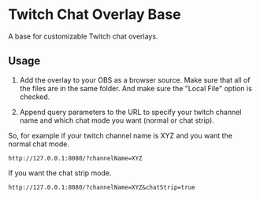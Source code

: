 # Twitch Chat Overlay Base

A base for customizable Twitch chat overlays.

## Usage

1. Add the overlay to your OBS as a browser source. Make sure that all of the files are in the same folder. And make sure the "Local File" option is checked.

2. Append query parameters to the URL to specify your twitch channel name and which chat mode you want (normal or chat strip).

So, for example if your twitch channel name is XYZ and you want the normal chat mode.

```
http://127.0.0.1:8080/?channelName=XYZ
```

If you want the chat strip mode.

```
http://127.0.0.1:8080/?channelName=XYZ&chatStrip=true
```
